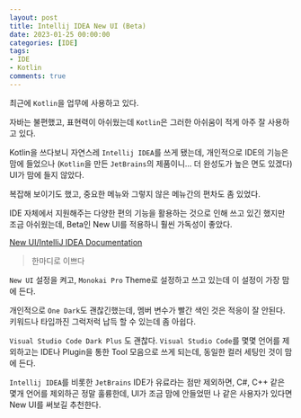 ```yaml
---
layout: post
title: Intellij IDEA New UI (Beta)
date: 2023-01-25 00:00:00
categories: [IDE]
tags: 
- IDE
- Kotlin
comments: true
---
```


최근에 `Kotlin`을 업무에 사용하고 있다.

자바는 불편했고, 표현력이 아쉬웠는데 `Kotlin`은 그러한 아쉬움이 적게 아주 잘 사용하고 있다.

Kotlin을 쓰다보니 자연스레 `Intellij IDEA`를 쓰게 됐는데, 개인적으로 IDE의 기능은 맘에 들었으나 (`Kotlin`을 만든 `JetBrains`의 제품이니... 더 완성도가 높은 면도 있겠다) UI가 맘에 들지 않았다.

복잡해 보이기도 했고, 중요한 메뉴와 그렇지 않은 메뉴간의 편차도 좀 있었다.

IDE 자체에서 지원해주는 다양한 편의 기능을 활용하는 것으로 인해 쓰고 있긴 했지만 조금 아쉬웠는데, Beta인 New UI를 적용하니 훨씬 가독성이 좋았다.

[New UI/IntelliJ IDEA Documentation](https://www.jetbrains.com/help/idea/new-ui.html#30209e37)

>한마디로 이쁘다

`New UI` 설정을 켜고, `Monokai Pro` Theme로 설정하고 쓰고 있는데 이 설정이 가장 맘에 든다.

개인적으로 `One Dark`도 괜찮긴했는데, 멤버 변수가 빨간 색인 것은 적응이 잘 안된다. 키워드나 타입까진 그럭저럭 납득 할 수 있는데 좀 아쉽다.

`Visual Studio Code Dark Plus` 도 괜찮다. `Visual Studio Code`를 몇몇 언어를 제외하고는 IDE나 Plugin을 통한 Tool 모음으로 쓰게 되는데, 동일한 컬러 세팅인 것이 맘에 든다.

`Intellij IDEA`를 비롯한 `JetBrains` IDE가 유료라는 점만 제외하면, C#, C++ 같은 몇개 언어를 제외하곤 정말 훌륭한데, UI가 조금 맘에 안들었떤 나 같은 사용자가 있다면 New UI를 써보길 추천한다.